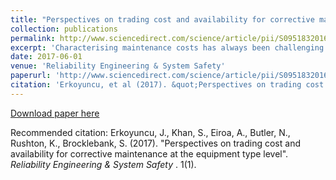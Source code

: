 ```yaml
---
title: "Perspectives on trading cost and availability for corrective maintenance at the equipment type level"
collection: publications
permalink: http://www.sciencedirect.com/science/article/pii/S0951832016308638?via%3Dihub
excerpt: 'Characterising maintenance costs has always been challenging due to a lack of accurate prior cost data and the uncertainties around equipment usage and reliability. Since preventive maintenance does not completely prevent corrective repairs in demanding environments, any unscheduled maintenance can have a large impact on the overall maintenance costs. This introduces the requirement to set up support contracts with minimum baseline solutions that warrant the target demand within certain costs and risks. This article investigates a process that has been developed to estimate performance based support contract costs attributed to corrective maintenance. These can play a dominant role in the through-life support of high values assets. The case context for the paper is the UK Ministry of Defence. The developed approach allows benchmarking support contract solutions, and enabling efficient planning decisions. Emphasis is placed on learning from feedback, testing and validating current methodologies for estimating corrective maintenance costs and availability at the Equipment Type level. These are interacting sub-equipment's that have unique availability requirements and hence have a much larger impact on the capital maintenance expenditure. The presented case studies demonstrate the applicability of the approach towards adequate savings and improved availability estimates.'
date: 2017-06-01
venue: 'Reliability Engineering & System Safety'
paperurl: 'http://www.sciencedirect.com/science/article/pii/S0951832016308638?via%3Dihub'
citation: 'Erkoyuncu, et al (2017). &quot;Perspectives on trading cost and availability for corrective maintenance at the equipment type level.&quot; <i>Reliability Engineering & System Safety</i>. 1(1).'
---
```



[Download paper here](http://www.sciencedirect.com/science/article/pii/S0951832016308638?via%3Dihub)

Recommended citation: Erkoyuncu, J., Khan, S., Eiroa, A., Butler, N., Rushton, K., Brocklebank, S. (2017). "Perspectives on trading cost and availability for corrective maintenance at the equipment type level".  <i>Reliability Engineering & System Safety </i>. 1(1).
